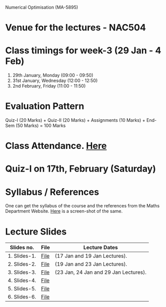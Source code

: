 Numerical Optimisation (MA-5895)
# Venue for the lectures - NAC504
# Class timings for week-3 (29 Jan - 4 Feb)
1. 29th January, Monday (09:00 - 09:50)
2. 31st January, Wednesday (12:00 - 12:50)
3. 2nd February, Friday (11:00 - 11:50)

# Evaluation Pattern 
Quiz-I (20 Marks) + Quiz-II (20 Marks) + Assignments (10 Marks) + End-Sem (50 Marks) = 100 Marks

# Class Attendance. [Here](https://docs.google.com/spreadsheets/d/1DpNrckNJ3z8MhdGJzkhQ-7BGjq6DDEwfPqk4QskMPcI/edit?usp=sharing)

# Quiz-I on 17th, February (Saturday)

# Syllabus / References 
One can get the syllabus of the course and the references from the Maths Department Website. [Here](Lecture_slides_etc/MA-5895_syllabus.png) is a screen-shot of the same.

# Lecture Slides
| Slides no. | File | Lecture Dates |
| ---------- | ---- | ------------- |
|1. Slides-1.|[File](Lecture_slides_etc/slides-1.pdf) | (17 Jan and 19 Jan Lectures).|
|2. Slides-2.|[File](Lecture_slides_etc/slides-2.pdf) | (19 Jan and 23 Jan Lectures).|
|3. Slides-3.|[File](Lecture_slides_etc/slides-3.pdf) | (23 Jan, 24 Jan and 29 Jan Lectures).|
|4. Slides-4.|[File](Lecture_slides_etc/slides-4.pdf) |  |
|5. Slides-5.|[File](Lecture_slides_etc/slides-5.pdf) |  |
|6. Slides-6.|[File](Lecture_slides_etc/slides-6.pdf) |  |
